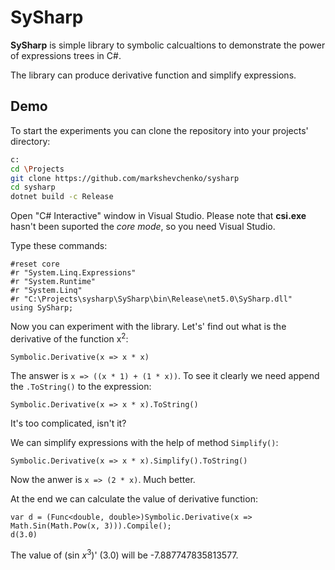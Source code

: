 # SySharp

**SySharp** is simple library to symbolic calcualtions to demonstrate the power of
expressions trees in C#.

The library can produce derivative function and simplify expressions.

## Demo

To start the experiments you can clone the repository into your projects' directory:

```bash
c:
cd \Projects
git clone https://github.com/markshevchenko/sysharp
cd sysharp
dotnet build -c Release
```

Open "C# Interactive" window in Visual Studio. Please note that **csi.exe** hasn't
been suported the *core mode*, so you need Visual Studio.

Type these commands:

```
#reset core
#r "System.Linq.Expressions"
#r "System.Runtime"
#r "System.Linq"
#r "C:\Projects\sysharp\SySharp\bin\Release\net5.0\SySharp.dll"
using SySharp;
```

Now you can experiment with the library. Let's' find out what is the derivative
of the function x<sup>2</sup>:

```
Symbolic.Derivative(x => x * x)
```

The answer is `x => ((x * 1) + (1 * x))`. To see it clearly we need
append the `.ToString()` to the expression:

```
Symbolic.Derivative(x => x * x).ToString()
```

It's too complicated, isn't it?

We can simplify expressions with the help of method `Simplify()`:

```
Symbolic.Derivative(x => x * x).Simplify().ToString()
```

Now the anwer is `x => (2 * x)`. Much better.

At the end we can calculate the value of derivative function:

```
var d = (Func<double, double>)Symbolic.Derivative(x => Math.Sin(Math.Pow(x, 3))).Compile();
d(3.0)
```

The value of (sin *x*<sup>3</sup>)' (3.0) will be -7.887747835813577.